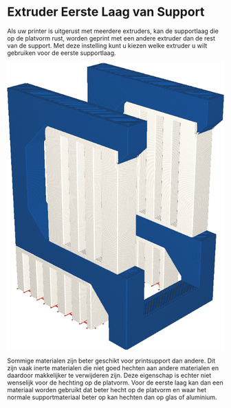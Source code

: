 Extruder Eerste Laag van Support
====
Als uw printer is uitgerust met meerdere extruders, kan de supportlaag die op de platvorm rust, worden geprint met een andere extruder dan de rest van de support. Met deze instelling kunt u kiezen welke extruder u wilt gebruiken voor de eerste supportlaag.

<!--screenshot {
"image_path": "support_extruder_nr_layer_0.png",
"modellen": [
    {
        "script": "question_stick_clip.scad",
        "transformatie": ["roterenY(90)"],
        "object_settings": {"extruder_nr": 1}
    }
],
"camerapositie": [134, 134, 113],
"instellingen": {
    "support_enable": waar,
    "support_interface_enable": waar,
    "support_use_towers": false,
    "support_extruder_nr": 3,
    "support_extruder_nr_layer_0": 2
},
"color_scheme": "materiaal_kleur",
"kleuren": 64
}-->
![De eerste supportlaag is in rood geprint, de rest in wit.](../../../articles/images/support_extruder_nr_layer_0.png)

Sommige materialen zijn beter geschikt voor printsupport dan andere. Dit zijn vaak inerte materialen die niet goed hechten aan andere materialen en daardoor makkelijker te verwijderen zijn. Deze eigenschap is echter niet wenselijk voor de hechting op de platvorm. Voor de eerste laag kan dan een materiaal worden gebruikt dat beter hecht op de platvorm en waar het normale supportmateriaal beter op kan hechten dan op glas of aluminium.